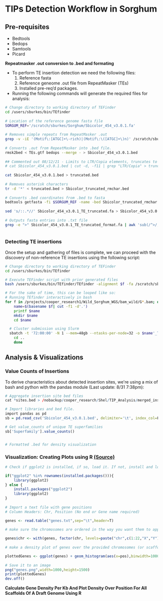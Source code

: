 # TIPs Detection Workflow in Sorghum

## Pre-requisites

- Bedtools
- Bedops
- Samtools
- Picard

**Repeatmasker .out conversion to .bed and formating**

- To perform TE insertion detection we need the following files:
  1. Reference fasta
  2. Reference geneome .out file from RepeatMasker (TEs)
  3. Installed pre-req’d packages.
- Running the following commands will generate the required files for analysis:

 

```    bash
# Change directory to working directory of TEFinder
cd /users/sburkes/bin/TEfinder
    
# Location of the reference genome fasta file
SORGUM_REF='/scratch/sburkes/Sorghum/Sbicolor_454_v3.0.1.fa'
    
# Removes simple repeats from RepeatMasker .out
grep -v -iE '(Motif\:[ATGC]+\-rich)|(Motif\:\([ATGC]+\)n)' /scratch/sburkes/Results/results_Sbicolor_454_v3/repeatmasker_out/Sbicolor_454_v3.0.1.fa.out > TEs.gtf
    
# Converts .out from RepeatMasker into .bed file.
rmsk2bed < TEs.gtf bedops --merge - > Sbicolor_454_v3.0.1.bed
    
## Commented out 08/12/21 - Limits to LTR/Copia elements, truncates to the first element entry in .bed
# cat Sbicolor_454_v3.0.1.bed | cut -d, -f11 | grep "LTR/Copia" > truncated.bed
    
cat Sbicolor_454_v3.0.1.bed > truncated.bed
    
# Removes asterisk characters
tr -d '*' < truncated.bed > Sbicolor_truncated_rmchar.bed
    
# Converts .bed coordinates from .bed to fasta
bedtools getfasta -fi $SORGUM_REF -name -bed Sbicolor_truncated_rmchar.bed > Sbicolor_454_v3.0.1_TE_truncated.fa
    
sed 's/::.*//' Sbicolor_454_v3.0.1_TE_truncated.fa > Sbicolor_454_v3.0.1_TE_truncated_format.fa
    
# Outputs fasta entries into .txt file
grep -e ">" Sbicolor_454_v3.0.1_TE_truncated_format.fa | awk 'sub(/^>/, "")' >> TE_list.txt
        
```

### Detecting TE insertions

Once the setup and gathering of files is complete, we can proceed with the discovery of non-reference TE insertions using the following script:

```bash
# Change directory to working directory of TEFinder
cd /users/sburkes/bin/TEfinder

# Execute TEFinder script with prior generated files
bash /users/sburkes/bin/TEfinder/TEfinder -alignment $f -fa /scratch/sburkes/Sorghum/Sbicolor_454_v3.0.1.fa -gtf /scratch/sburkes/Results/results_Sbicolor_454_v3/repeatmasker_out/Sbicolor_454_v3.0.1.fa.out.gff -te /users/sburkes/bin/TEfinder/TE_list.txt

# For the sake of time, this can be looped like so:
# Running TEfinder interactively in bash
for f in /projects/cooper_research1/Wild_Sorghum_WGS/bam_wild/G*.bam; do
    name=$(basename $f| cut -f1 -d'.')
    printf $name
    mkdir $name
    cd $name

  # Cluster submission using Slurm
  sbatch -t '72:00:00' -N 1 --mem=48gb --ntasks-per-node=32 -o $name'_TIP'.%j --wrap="bash /users/sburkes/bin/TEfinder/TEfinder -alignment $f -fa /scratch/sburkes/Sorghum/Sbicolor_454_v3.0.1.fa -gtf /scratch/sburkes/Results/results_Sbicolor_454_v3/repeatmasker_out/Sbicolor_454_v3.0.1.fa.out.gff -te /users/sburkes/bin/TEfinder/TE_list.txt"
    cd ..
    done

```



## Analysis & Visualizations
### Value Counts of Insertions

To derive characteristics about detected  insertion sites, we're using a mix of bash and python with the pandas module (Last update:  8/31 7:38pm):


```R
# Aggregate insertion site bed files
cat *sites.bed > /nobackup/cooper_research/Shel/TIP_Analysis/merged_insertion-sites.bed

# Import libraries and bed file.
import pandas as pd
sb = pd.read_csv('Sbicolor_454_v3.0.1.bed', delimiter='\t', index_col=False, names=['Chromosome', 'Start','Stop', 'ID',5,6,7,8,9,10,'Superfamily',12,13,14])

# Get value_counts of unique TE superfamilies
sb['Superfamily'].value_counts()


# Formatted .bed for density visualization

```



### Visualization: Creating Plots using R [(Source)](https://www.biostars.org/p/69748/)

```R
# Check if ggplot2 is installed, if so, load it. If not, install and load it

if("ggplot2" %in% rownames(installed.packages())){
    library(ggplot2)
} else {
    install.packages("ggplot2")
    library(ggplot2)
}
    
# Import a text file with gene positions
# Column Headers: Chr, Position (No end or Gene name required)

genes <- read.table("genes.txt",sep="\t",header=T)
    
# make sure the chromosomes are ordered in the way you want them to appear in the plot

genes$chr <- with(genes, factor(chr, levels=paste("chr",c(1:22,"X","Y"),sep=""), ordered=TRUE))
    
# make a density plot of genes over the provided chromosomes (or scaffolds ...)

plottedGenes <- ggplot(genes) + geom_histogram(aes(x=pos),binwidth=1000000) + facet_wrap(~chr,ncol=2) + ggtitle("RefSeq genes density over human genome 19") + xlab("Genomic position (bins 1 Mb)") + ylab("Number of genes")
    
# Save it to an image
png("genes.png",width=1000,height=1500)
print(plottedGenes)
dev.off()
```

**Calculate Gene Density Per Kb And Plot Density Over Position For All Scaffolds Of A Draft Genome Using R**